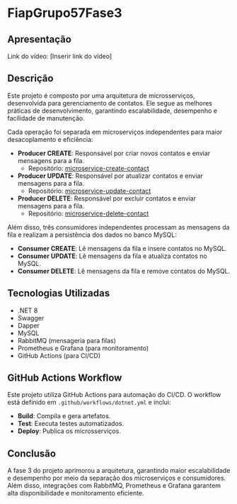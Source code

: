 # FiapGrupo57Fase3

## Apresentação

Link do vídeo: [Inserir link do vídeo]

## Descrição

Este projeto é composto por uma arquitetura de microsserviços, desenvolvida para gerenciamento de contatos. Ele segue as melhores práticas de desenvolvimento, garantindo escalabilidade, desempenho e facilidade de manutenção.

Cada operação foi separada em microserviços independentes para maior desacoplamento e eficiência:

- **Producer CREATE**: Responsável por criar novos contatos e enviar mensagens para a fila.  
  - Repositório: [microservice-create-contact](https://github.com/matmiranda/microservice-create-contact)
- **Producer UPDATE**: Responsável por atualizar contatos e enviar mensagens para a fila.  
  - Repositório: [microservice-update-contact](https://github.com/matmiranda/microservice-update-contact)
- **Producer DELETE**: Responsável por excluir contatos e enviar mensagens para a fila.  
  - Repositório: [microservice-delete-contact](https://github.com/matmiranda/microservice-delete-contact)

Além disso, três consumidores independentes processam as mensagens da fila e realizam a persistência dos dados no banco MySQL:

- **Consumer CREATE**: Lê mensagens da fila e insere contatos no MySQL.
- **Consumer UPDATE**: Lê mensagens da fila e atualiza contatos no MySQL.
- **Consumer DELETE**: Lê mensagens da fila e remove contatos do MySQL.

## Tecnologias Utilizadas

- .NET 8
- Swagger
- Dapper
- MySQL
- RabbitMQ (mensageria para filas)
- Prometheus e Grafana (para monitoramento)
- GitHub Actions (para CI/CD)

## GitHub Actions Workflow

Este projeto utiliza GitHub Actions para automação do CI/CD. O workflow está definido em `.github/workflows/dotnet.yml` e inclui:

- **Build**: Compila e gera artefatos.
- **Test**: Executa testes automatizados.
- **Deploy**: Publica os microsserviços.

## Conclusão

A fase 3 do projeto aprimorou a arquitetura, garantindo maior escalabilidade e desempenho por meio da separação dos microserviços e consumidores. Além disso, integrações com RabbitMQ, Prometheus e Grafana garantem alta disponibilidade e monitoramento eficiente.
